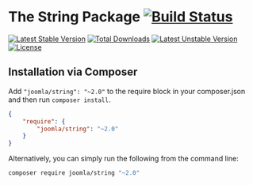 # The String Package [![Build Status](https://ci.joomla.org/api/badges/joomla-framework/string/status.svg?ref=refs/heads/2.0-dev)](https://ci.joomla.org/joomla-framework/string)

[![Latest Stable Version](https://poser.pugx.org/joomla/string/v/stable)](https://packagist.org/packages/joomla/string)
[![Total Downloads](https://poser.pugx.org/joomla/string/downloads)](https://packagist.org/packages/joomla/string)
[![Latest Unstable Version](https://poser.pugx.org/joomla/string/v/unstable)](https://packagist.org/packages/joomla/string)
[![License](https://poser.pugx.org/joomla/string/license)](https://packagist.org/packages/joomla/string)

## Installation via Composer

Add `"joomla/string": "~2.0"` to the require block in your composer.json and then run `composer install`.

```json
{
	"require": {
		"joomla/string": "~2.0"
	}
}
```

Alternatively, you can simply run the following from the command line:

```sh
composer require joomla/string "~2.0"
```
